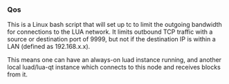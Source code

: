 ### Qos ###

This is a Linux bash script that will set up tc to limit the outgoing bandwidth for connections to the LUA network. It limits outbound TCP traffic with a source or destination port of 9999, but not if the destination IP is within a LAN (defined as 192.168.x.x).

This means one can have an always-on luad instance running, and another local luad/lua-qt instance which connects to this node and receives blocks from it.
